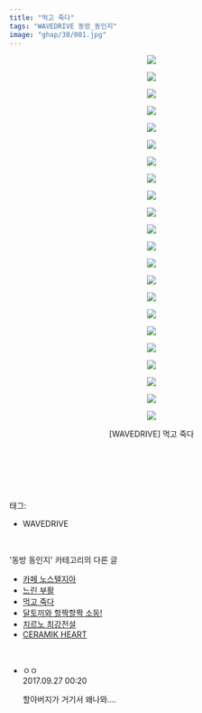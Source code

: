 ```yaml
---
title: "먹고 죽다"
tags: "WAVEDRIVE 동방_동인지"
image: "ghap/30/001.jpg"
---
```

<div class="article">
<p style="text-align: center; clear: none; float: none;"><img src="{{ site.nasurl }}/ghap/30/001.jpg"/></p>
<p style="text-align: center; clear: none; float: none;"><img src="{{ site.nasurl }}/ghap/30/002.jpg"/></p>
<p style="text-align: center; clear: none; float: none;"><img src="{{ site.nasurl }}/ghap/30/003.jpg"/></p>
<p style="text-align: center; clear: none; float: none;"><img src="{{ site.nasurl }}/ghap/30/004.jpg"/></p>
<p style="text-align: center; clear: none; float: none;"><img src="{{ site.nasurl }}/ghap/30/005.jpg"/></p>
<p style="text-align: center; clear: none; float: none;"><img src="{{ site.nasurl }}/ghap/30/006.jpg"/></p>
<p style="text-align: center; clear: none; float: none;"><img src="{{ site.nasurl }}/ghap/30/007.jpg"/></p>
<p style="text-align: center; clear: none; float: none;"><img src="{{ site.nasurl }}/ghap/30/008.jpg"/></p>
<p style="text-align: center; clear: none; float: none;"><img src="{{ site.nasurl }}/ghap/30/009.jpg"/></p>
<p style="text-align: center; clear: none; float: none;"><img src="{{ site.nasurl }}/ghap/30/010.jpg"/></p>
<p style="text-align: center; clear: none; float: none;"><img src="{{ site.nasurl }}/ghap/30/011.jpg"/></p>
<p style="text-align: center; clear: none; float: none;"><img src="{{ site.nasurl }}/ghap/30/012.jpg"/></p>
<p style="text-align: center; clear: none; float: none;"><img src="{{ site.nasurl }}/ghap/30/013.jpg"/></p>
<p style="text-align: center; clear: none; float: none;"><img src="{{ site.nasurl }}/ghap/30/014.jpg"/></p>
<p style="text-align: center; clear: none; float: none;"><img src="{{ site.nasurl }}/ghap/30/015.jpg"/></p>
<p style="text-align: center; clear: none; float: none;"><img src="{{ site.nasurl }}/ghap/30/016.jpg"/></p>
<p style="text-align: center; clear: none; float: none;"><img src="{{ site.nasurl }}/ghap/30/017.jpg"/></p>
<p style="text-align: center; clear: none; float: none;"><img src="{{ site.nasurl }}/ghap/30/018.jpg"/></p>
<p style="text-align: center; clear: none; float: none;"><img src="{{ site.nasurl }}/ghap/30/019.jpg"/></p>
<p style="text-align: center; clear: none; float: none;"><img src="{{ site.nasurl }}/ghap/30/020.jpg"/></p>
<p style="text-align: center; clear: none; float: none;"><img src="{{ site.nasurl }}/ghap/30/021.jpg"/></p>
<p style="text-align: center; clear: none; float: none;"><img src="{{ site.nasurl }}/ghap/30/022.jpg"/></p>
<p style="text-align: center; clear: none; float: none;">[WAVEDRIVE] 먹고 죽다</p>
<p><br/></p>
<p><br/></p>
</div><br/>
<div class="tagTrail">
<p>태그: </p>
<ul>
<li>WAVEDRIVE</li>
</ul>
</div><br/>
<div class="another">
<p>'동방 동인지' 카테고리의 다른 글</p>
<ul>
<li><a href="/2016-06-16-ghap_32">카페 노스텔지아</a></li>
<li><a href="/2016-06-16-ghap_31">느린 부활</a></li>
<li><a href="/2016-06-16-ghap_30">먹고 죽다</a></li>
<li><a href="/2016-06-16-ghap_29">달토끼와 할짝할짝 소동!</a></li>
<li><a href="/2016-06-16-ghap_28">치르노 최강전설</a></li>
<li><a href="/2016-06-16-ghap_27">CERAMIK HEART</a></li>
</ul>
</div><br/>
<div class="cb_module cb_fluid">
<div class="cb_wrt cb_profile">
<div class="comment">
<ul>
<li class="cb_thumb_off" id="comment15091207">
<div class="cb_comment_area">
<div class="cb_info_area">
<div class="cb_section">
<span class="cb_nick_name">ㅇㅇ</span>
</div>
<div class="cb_section">
<span class="cb_date">2017.09.27 00:20 </span>
</div>
</div>
<div class="cb_dsc_comment">
<p class="cb_dsc">
											할아버지가 거기서 왜나와....
										</p>
</div>
</div></li>
</ul>
</div>
</div><!-- commentList close -->
</div><br/>
